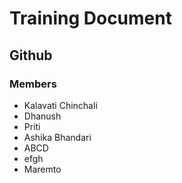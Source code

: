 # Training Document

## Github

### Members

- Kalavati Chinchali
- Dhanush
- Priti
- Ashika Bhandari
- ABCD
- efgh
- Maremto
